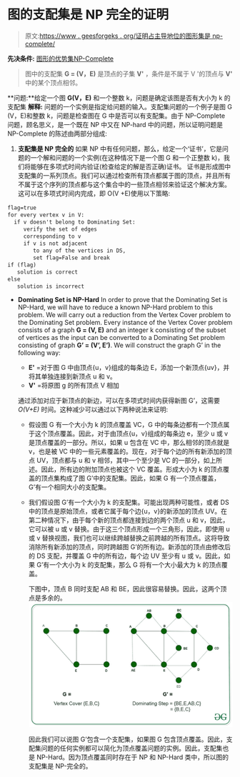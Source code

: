 # 图的支配集是 NP 完全的证明

> 原文:[https://www . geesforgeks . org/证明占主导地位的图形集是 np-complete/](https://www.geeksforgeeks.org/proof-that-dominant-set-of-a-graph-is-np-complete/)

**先决条件:** [图形的优势集](https://www.geeksforgeeks.org/dominant-set-of-a-graph/)[NP-Complete](https://www.geeksforgeeks.org/np-completeness-set-1/)

> 图中的支配集 **G = (V，E)** 是顶点的子集 **V'** ，条件是不属于 V '的顶点与 **V'** 中的某个顶点相邻。

**问题:**给定一个图 **G(V，E)** 和一个整数 k，问题是确定该图是否有大小为 k 的支配集
**解释:**
问题的一个实例是指定给问题的输入。支配集问题的一个例子是图 G (V，E)和整数 k，问题是检查图在 G 中是否可以有支配集。由于 NP-Complete 问题，顾名思义，是一个既在 NP 中又在 NP-hard 中的问题，所以证明问题是 NP-Complete 的陈述由两部分组成:

1.  **支配集是 NP 完全的**
    如果 NP 中有任何问题，那么，给定一个‘证书’，它是问题的一个解和问题的一个实例(在这种情况下是一个图 G 和一个正整数 k)，我们将能够在多项式时间内验证(检查给定的解是否正确)证书。
    证书是形成图中支配集的一系列顶点。我们可以通过检查所有顶点都属于图的顶点，并且所有不属于这个序列的顶点都与这个集合中的一些顶点相邻来验证这个解决方案。这可以在多项式时间内完成，即 O(V +E)使用以下策略:

```
flag=true
for every vertex v in V:
  if v doesn't belong to Dominating Set:
     verify the set of edges 
     corresponding to v 
     if v is not adjacent 
        to any of the vertices in DS, 
        set flag=False and break
if (flag)
   solution is correct
else
   solution is incorrect

```

*   **Dominating Set is NP-Hard**
    In order to prove that the Dominating Set is NP-Hard, we will have to reduce a known NP-Hard problem to this problem. We will carry out a reduction from the Vertex Cover problem to the Dominating Set problem.
    Every instance of the Vertex Cover problem consists of a graph **G = (V, E)** and an integer k consisting of the subset of vertices as the input can be converted to a Dominating Set problem consisting of graph **G’ = (V’, E’)**. We will construct the graph G’ in the following way:
    *   **E'** =对于图 G 中由顶点{u，v}组成的每条边 E，添加一个新顶点{uv}，并将其单独连接到新顶点 u 和 v。
    *   **V'** =将原图 g 的所有顶点 V 相加

    通过添加对应于新顶点的新边，可以在多项式时间内获得新图 G’，这需要 *O(V+E)* 时间。这种减少可以通过以下两种说法来证明:

    *   假设图 G 有一个大小为 k 的顶点覆盖 VC，G 中的每条边都有一个顶点属于这个顶点覆盖。因此，对于由顶点{u，v}组成的每条边 e，至少 u 或 v 是顶点覆盖的一部分。所以，如果 u 包含在 VC 中，那么相邻的顶点就是 v，也是被 VC 中的一些元素覆盖的。现在，对于每个边的所有新添加的顶点 UV，顶点都与 u 和 v 相邻，其中一个至少是 VC 的一部分，如上所述。因此，所有边的附加顶点也被这个 VC 覆盖。形成大小为 k 的顶点覆盖的顶点集构成了图 G’中的支配集。因此，如果 G 有一个顶点覆盖，G’有一个相同大小的支配集。
    *   我们假设图 G’有一个大小为 k 的支配集。可能出现两种可能性，或者 DS 中的顶点是原始顶点，或者它属于每个边{u，v}的新添加的顶点 UV。在第二种情况下，由于每个新的顶点都连接到边的两个顶点 u 和 v，因此，它可以被 u 或 v 替换。由于这三个顶点形成一个三角形，因此，即使用 u 或 v 替换视图，我们也可以继续跨越替换之前跨越的所有顶点。这将导致消除所有新添加的顶点，同时跨越图 G’的所有边。新添加的顶点由修改后的 DS 支配，并覆盖 G 中的所有边，每个边 UV 至少有 u 或 v。因此，如果 G’有一个大小为 k 的支配集，那么 G 将有一个大小最大为 k 的顶点覆盖。

        下图中，顶点 B 同时支配 AB 和 BE，因此很容易替换。因此，这两个顶点是多余的。
        [![](img/a9bf6256ae4a43ff592031834f7a46cf.png)](https://media.geeksforgeeks.org/wp-content/uploads/20200602015611/dominating_set1.jpg)

        因此我们可以说图 G’包含一个支配集，如果图 G 包含顶点覆盖。因此，支配集问题的任何实例都可以简化为顶点覆盖问题的实例。因此，支配集也是 NP-Hard。因为顶点覆盖同时存在于 NP 和 NP-Hard 类中，所以图的支配集是 NP-完全的。